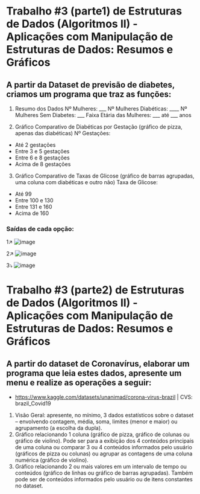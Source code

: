 # Trabalho #3 (parte1) de Estruturas de Dados (Algoritmos II) - Aplicações com Manipulação de Estruturas de Dados: Resumos e Gráficos

## A partir da Dataset de previsão de diabetes, criamos um programa que traz as funções:

1. Resumo dos Dados
  Nº Mulheres: ___
  Nº Mulheres Diabéticas: ____
  Nº Mulheres Sem Diabetes: ___
  Faixa Etária das Mulheres: ___ até ___ anos

2. Gráfico Comparativo de Diabéticas por Gestação (gráfico de pizza, apenas das diabéticas)
  Nº Gestações:
  - Até 2 gestações
  - Entre 3 e 5 gestações
  - Entre 6 e 8 gestações
  - Acima de 8 gestações

3. Gráfico Comparativo de Taxas de Glicose (gráfico de barras agrupadas, uma coluna com diabéticas e outro não)
  Taxa de Glicose:
  - Até 99
  - Entre 100 e 130
  - Entre 131 e 160
  - Acima de 160

### Saídas de cada opção:

 1↗️
   ![image](https://github.com/CarolinaSFreitas/previsao_diabetes-trab3/assets/99994934/c85390e3-a7ec-4a92-8144-6b81b0f202cc)

 2↗️
   ![image](https://github.com/CarolinaSFreitas/previsao_diabetes-trab3/assets/99994934/2203b241-f518-4919-99b5-cb294f6c25e6)

 3⤵️
   ![image](https://github.com/CarolinaSFreitas/previsao_diabetes-trab3/assets/99994934/00102010-b103-4027-a96f-7f6e20ecd4cd)


# Trabalho #3 (parte2) de Estruturas de Dados (Algoritmos II) - Aplicações com Manipulação de Estruturas de Dados: Resumos e Gráficos

## A partir do dataset de Coronavírus, elaborar um programa que leia estes dados, apresente um menu e realize as operações a seguir:

- https://www.kaggle.com/datasets/unanimad/corona-virus-brazil  |  CVS: brazil_Covid19

1. Visão Geral: apresente, no mínimo, 3 dados estatísticos sobre o dataset – envolvendo contagem, média, soma, 
limites (menor e maior) ou agrupamento (a escolha da dupla).
2. Gráfico relacionando 1 coluna (gráfico de pizza, gráfico de colunas ou gráfico de violino). Pode ser para a 
exibição dos 4 conteúdos principais de uma coluna ou comparar 3 ou 4 conteúdos informados pelo usuário 
(gráficos de pizza ou colunas) ou agrupar as contagens de uma coluna numérica (gráfico de violino).
3. Gráfico relacionando 2 ou mais valores em um intervalo de tempo ou conteúdos (gráfico de linhas ou gráfico de
barras agrupadas). Também pode ser de conteúdos informados pelo usuário ou de itens constantes no dataset.
